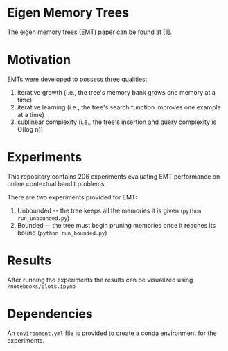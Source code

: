 # Eigen Memory Trees
The eigen memory trees (EMT) paper can be found at [[1](https://arxiv.org/abs/2210.14077)].

# Motivation

EMTs were developed to possess three qualities:
1. iterative growth (i.e., the tree's memory bank grows one memory at a time)
2. iterative learning (i.e., the tree's search function improves one example at a time)
3. sublinear complexity (i.e., the tree's insertion and query complexity is O(log n))

# Experiments

This repository contains 206 experiments evaluating EMT performance on online contextual bandit problems.

There are two experiments provided for EMT:
1. Unbounded -- the tree keeps all the memories it is given (`python run_unbounded.py`)
2. Bounded -- the tree must begin pruning memories once it reaches its bound (`python run_bounded.py`)

# Results

After running the experiments the results can be visualized using `/notebooks/plots.ipynb`

# Dependencies

An `environment.yml` file is provided to create a conda environment for the experiments.
